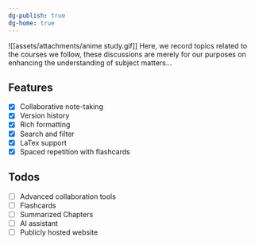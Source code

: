 ```yaml
---
dg-publish: true
dg-home: true
---
```

![[assets/attachments/anime study.gif]]
Here, we record topics related to the courses we follow, these discussions are merely for our purposes on enhancing the understanding of subject matters...

## Features
- [x] Collaborative note-taking
- [x] Version history
- [x] Rich formatting
- [x] Search and filter
- [x] LaTex support
- [x] Spaced repetition with flashcards

## Todos
 - [ ] Advanced collaboration tools
 - [ ] Flashcards
 - [ ] Summarized Chapters
 - [ ] AI assistant
 - [ ] Publicly hosted website